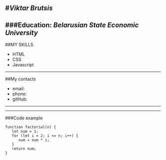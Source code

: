 #*Viktar Brutsis*
---
###Education: *Belarusian State Economic University*
---
##MY SKILLS
- HTML
- CSS
- Javascript
---
##My contacts
- email:
- phone:
- gitHub:
---
---
###Code example
```
function factorial(n) {
   let num = 1;
   for (let i = 2; i <= n; i++) {
      num = num * i;
   }
   return num;
}
```
